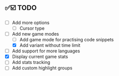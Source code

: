 ## ✅☑️ TODO

- [ ] Add more options
    * [ ] Cursor type
- [ ] Add new game modes
    * [ ] Add game mode for practising code snippets
    * [x] Add variant without time limit
- [ ] Add support for more languages
- [x] Display current game stats
- [ ] Add stats tracking
- [ ] Add custom highlight groups
